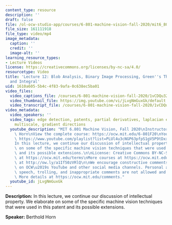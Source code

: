 ```yaml
---
content_type: resource
description: ''
draft: false
file: /ol-ocw-studio-app/courses/6-801-machine-vision-fall-2020/mit6_801f20_lec12_1080p_360p_16_9.mp4
file_size: 161111918
file_type: video/mp4
image_metadata:
  caption: ''
  credit: ''
  image-alt: ''
learning_resource_types:
- Lecture Videos
license: https://creativecommons.org/licenses/by-nc-sa/4.0/
resourcetype: Video
title: 'Lecture 12: Blob Analysis, Binary Image Processing, Green''s Theorem, Derivative
  and Integral'
uid: 1610a605-5b4c-4f83-9afa-0c638ec5ba01
video_files:
  video_captions_file: /courses/6-801-machine-vision-fall-2020/1vCDQu32RopI7vW3yodSTNqA4ECLA99Ti_transcript.webvtt
  video_thumbnail_file: https://img.youtube.com/vi/jLvgNmGuxGk/default.jpg
  video_transcript_file: /courses/6-801-machine-vision-fall-2020/1vCDQu32RopI7vW3yodSTNqA4ECLA99Ti_transcript.pdf
video_metadata:
  video_speakers: ''
  video_tags: edge detection, patents, partial derivatives, laplacian estimators,
    multiscale, gradient directions
  youtube_description: "MIT 6.801 Machine Vision, Fall 2020\nInstructor: Berthold\
    \ Horn\nView the complete course: https://ocw.mit.edu/6-801F20\nYouTube Playlist:\
    \ https://www.youtube.com/playlist?list=PLUl4u3cNGP63pfpS1gV5P9tDxxL_e4W8O\n\n\
    In this lecture, we continue our discussion of intellectual property. We elaborate\
    \ on some of the specific machine vision techniques that were used in this patent\
    \ and its possible extensions.\n\nLicense: Creative Commons BY-NC-SA\nMore information\
    \ at https://ocw.mit.edu/terms\nMore courses at https://ocw.mit.edu\nSupport OCW\
    \ at http://ow.ly/a1If50zVRlQ\n\nWe encourage constructive comments and discussion\
    \ on OCW\u2019s YouTube and other social media channels. Personal attacks, hate\
    \ speech, trolling, and inappropriate comments are not allowed and may be removed.\
    \ More details at https://ocw.mit.edu/comments."
  youtube_id: jLvgNmGuxGk
---
```

**Description:** In this lecture, we continue our discussion of intellectual property. We elaborate on some of the specific machine vision techniques that were used in this patent and its possible extensions.

**Speaker:** Berthold Horn